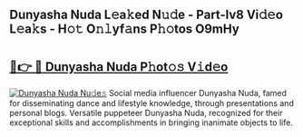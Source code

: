 ## Dunyasha Nuda L𝚎a𝚔ed N𝚞𝚍e - Part-lv8 Vi𝚍𝚎o L𝚎a𝚔s - H𝚘𝚝 O𝚗𝚕yf𝚊ns P𝚑𝚘tos O9mHy

# <h2><a href="http://kf15hil.oniu.top/?m=Dunyasha+Nuda">🔗👉 🔴 Dunyasha Nuda P𝚑ot𝚘𝚜 V𝚒d𝚎o</a></h2>

[![Dunyasha Nuda Nu𝚍e𝚜](https://i.imgur.com/0qMVB7G.gif)](http://kf15hil.oniu.top/?m=Dunyasha+Nuda)
Social media influencer Dunyasha Nuda, famed for disseminating dance and lifestyle knowledge, through presentations and personal blogs. Versatile puppeteer Dunyasha Nuda, recognized for their exceptional skills and accomplishments in bringing inanimate objects to life.  
